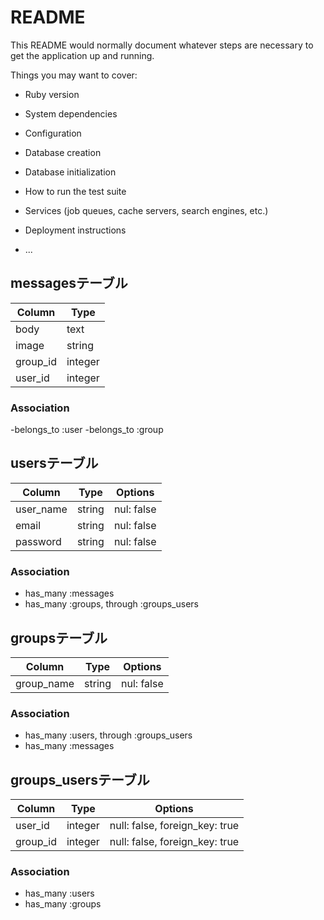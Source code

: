 # README

This README would normally document whatever steps are necessary to get the
application up and running.

Things you may want to cover:

* Ruby version

* System dependencies

* Configuration

* Database creation

* Database initialization

* How to run the test suite

* Services (job queues, cache servers, search engines, etc.)

* Deployment instructions

* ...
## messagesテーブル

|Column|Type|
|------|----|
|body|text|
|image|string|
|group_id|integer|
|user_id|integer|

### Association
-belongs_to :user
-belongs_to :group


## usersテーブル
|Column|Type|Options|
|------|----|-------|
|user_name|string|nul: false|
|email|string|nul: false|
|password|string|nul: false|

### Association
- has_many :messages
- has_many :groups, through :groups_users


## groupsテーブル
|Column|Type|Options|
|------|----|-------|
|group_name|string|nul: false|

### Association
- has_many :users, through :groups_users
- has_many :messages


## groups_usersテーブル

|Column|Type|Options|
|------|----|-------|
|user_id|integer|null: false, foreign_key: true|
|group_id|integer|null: false, foreign_key: true|

### Association
- has_many :users
- has_many :groups